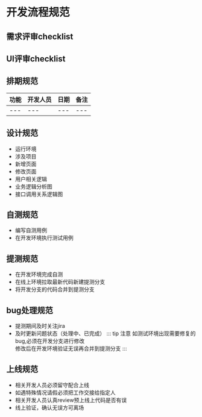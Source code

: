 # 开发流程规范

## 需求评审checklist
## UI评审checklist
## 排期规范
| 功能 | 开发人员 | 日期 | 备注
| --- | --- | --- | --- |
| --- | --- | --- | --- |
## 设计规范
- 运行环境
- 涉及项目
- 新增页面
- 修改页面
- 用户相关逻辑
- 业务逻辑分析图
- 接口调用关系逻辑图

## 自测规范
- 编写自测用例
- 在开发环境执行测试用例

## 提测规范
- 在开发环境完成自测
- 在线上环境拉取最新代码新建提测分支
- 将开发分支的代码合并到提测分支

## bug处理规范
- 提测期间及时关注jira
- 及时更新问题状态（处理中、已完成）
::: tip 注意
如测试环境出现需要修复的bug,必须在开发分支进行修改  
修改后在开发环境验证无误再合并到提测分支
:::

## 上线规范
- 相关开发人员必须留守配合上线
- 如遇特殊情况请假必须把工作交接给指定人
- 相关开发人员认真review预上线上代码是否有误
- 线上验证，确认无误方可离场

